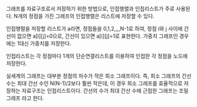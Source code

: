 그래프를 자료구조로서 저장하기 위한 방법으로, 인접행렬과 인접리스트가 주로 사용된다.
N개의 정점을 가진 그래프의 인접행렬은 리스트에 저장할 수 있다.

인접행렬을 저장할 리스트가 a라면, 정점들을 0,1,2,,,,N-1로 하여, 정점 i와 j 사이에 간선이 없으면 a[i][j]=0으로,
간선이 있으면 a[i][j]=1로 표현한다.
가중치 그래프인 경우에는 1대신 가중치를 저장한다.

인접리스트는 각 정점마다 1개의 단순연결리스트를 이용하여 인접한 각 정점을 노드에 저장한다.

실세계의 그래프는 대부분 정점의 차수가 작은 희소 그래프이다.
즉, 희소 그래프의 간선 수는 최대 간선 수인 N(N-1)/2보다 훨씬 작은데, 이 경우 희소 그래프를 효율적으로 저장하는 자료구조는 인접리스트이다.
간선의 수가 최대 간선 수에 근접한 그래프는 조밀 그래프 라고 한다.
